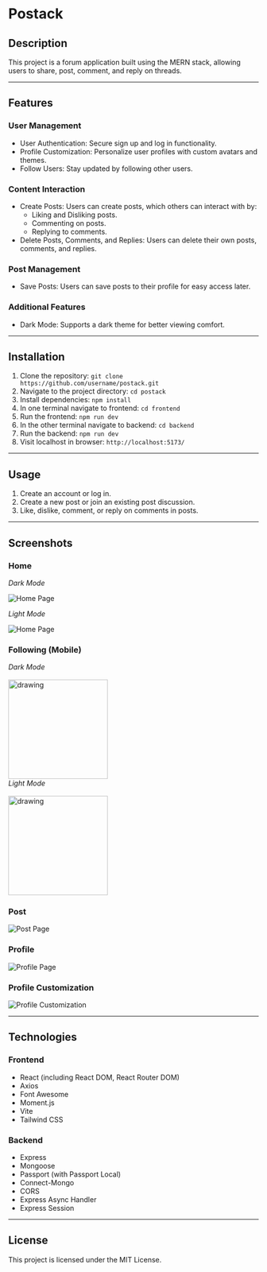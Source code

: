 # Postack

## Description

This project is a forum application built using the MERN stack, allowing users to share, post, comment, and reply on threads.

---

## Features

### User Management

-   User Authentication: Secure sign up and log in functionality.
-   Profile Customization: Personalize user profiles with custom avatars and themes.
-   Follow Users: Stay updated by following other users.

### Content Interaction

-   Create Posts: Users can create posts, which others can interact with by:
    -   Liking and Disliking posts.
    -   Commenting on posts.
    -   Replying to comments.
-   Delete Posts, Comments, and Replies: Users can delete their own posts, comments, and replies.

### Post Management

-   Save Posts: Users can save posts to their profile for easy access later.

### Additional Features

-   Dark Mode: Supports a dark theme for better viewing comfort.

---

## Installation

1. Clone the repository: `git clone https://github.com/username/postack.git`
2. Navigate to the project directory: `cd postack`
3. Install dependencies: `npm install`
4. In one terminal navigate to frontend: `cd frontend`
5. Run the frontend: `npm run dev`
6. In the other terminal navigate to backend: `cd backend`
7. Run the backend: `npm run dev`
8. Visit localhost in browser: `http://localhost:5173/`

---

## Usage

1. Create an account or log in.
2. Create a new post or join an existing post discussion.
3. Like, dislike, comment, or reply on comments in posts.

---

## Screenshots

### Home

_Dark Mode_

![Home Page](./postack_Images/Home_DarkMode.png)

_Light Mode_

![Home Page](./postack_Images/Home_LightMode.png)

### Following (Mobile)

<div><i>Dark Mode</i></div>
<br>
<img src="./postack_Images/Mobile_Following_DarkMode.png" alt="drawing" width="200"/>

<div><i>Light Mode</i></div>
<br>
<img src="./postack_Images/Mobile_Following_LightMode.png" alt="drawing" width="200"/>

### Post

![Post Page](./postack_Images/PostDetails_DarkMode.png)

### Profile

![Profile Page](./postack_Images/Profile_Followers.png)

### Profile Customization

![Profile Customization](./postack_Images/Edit_Profile.png)

---

## Technologies

### Frontend

-   React (including React DOM, React Router DOM)
-   Axios
-   Font Awesome
-   Moment.js
-   Vite
-   Tailwind CSS

### Backend

-   Express
-   Mongoose
-   Passport (with Passport Local)
-   Connect-Mongo
-   CORS
-   Express Async Handler
-   Express Session

---

## License

This project is licensed under the MIT License.
